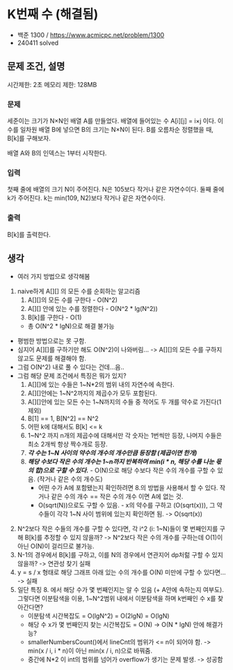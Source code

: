 # K번째 수 (해결됨)
- 백준 1300 / https://www.acmicpc.net/problem/1300
- 240411 solved

## 문제 조건, 설명
시간제한: 2초
메모리 제한: 128MB

### 문제
세준이는 크기가 N×N인 배열 A를 만들었다. 배열에 들어있는 수 A[i][j] = i×j 이다. 이 수를 일차원 배열 B에 넣으면 B의 크기는 N×N이 된다. B를 오름차순 정렬했을 때, B[k]를 구해보자.

배열 A와 B의 인덱스는 1부터 시작한다.

### 입력
첫째 줄에 배열의 크기 N이 주어진다. N은 105보다 작거나 같은 자연수이다. 둘째 줄에 k가 주어진다. k는 min(109, N2)보다 작거나 같은 자연수이다.

### 출력
B[k]를 출력한다.

## 생각
- 여러 가지 방법으로 생각해봄
1. naive하게 A[][] 의 모든 수를 순회하는 알고리즘
    1. A[][]의 모든 수를 구한다 - O(N^2)
    2. A[][] 안에 있는 수를 정렬한다 - O(N^2 * lg(N^2))
    3. B[k]를 구한다 - O(1)
    - 총 O(N^2 * lgN)으로 해결 불가능
- 평범한 방법으로는 못 구함.
- 심지어 A[][]를 구하기만 해도 O(N^2)이 나와버림... -> A[][]의 모든 수를 구하지 않고도 문제를 해결해야 함.
- 그럼 O(N^2) 내로 풀 수 있다는 건데...음..
- 그럼 해당 문제 조건에서 특징은 뭐가 있지?
    1. A[][]에 있는 수들은 1~N*2의 범위 내의 자연수에 속한다.
    2. A[][]안에는 1~N^2까지의 제곱수가 모두 포함된다.
    3. A[][]안에 있는 모든 수는 1~N까지의 수들 중 적어도 두 개를 약수로 가진다(1 제외)
    4. B[1] == 1, B[N^2] == N^2
    5. 어떤 k에 대해서도 B[k] <= k
    6. 1~N^2 까지 n개의 제곱수에 대해서만 각 숫자는 1번씩만 등장, 나머지 수들은 최소 2개씩 항상 짝수개로 등장.
    7. ***각 수는 1~N 사이의 약수의 개수의 개수만큼 등장함 (제곱이면 한개)***
    8. ***해당 수보다 작은 수의 개수는 1~n까지 반복하며 min(i * n, 해당 수를 나눈 몫의 합)으로 구할 수 있다.*** - O(N)으로 해당 수보다 작은 수의 개수를 구할 수 있음. (작거나 같은 수의 개수도)
        - 어떤 수가 A에 포함됐는지 확인하려면 8.의 방법을 사용해서 할 수 있다. 작거나 같은 수의 개수 == 작은 수의 개수 이면 A에 없는 것.
        - O(sqrt(N))으로도 구할 수 있음. - x의 약수를 구하고 (O(sqrt(x))), 그 약수들이 각각 1~N 사이 범위에 있는지 확인하면 됨. -> O(sqrt(x))
2. N^2보다 작은 수들의 개수를 구할 수 있다면, 각 i^2 (i: 1~N)들이 몇 번째인지를 구해 B[k]를 추정할 수 있지 않을까?
-> N^2보다 작은 수의 개수를 구하는데 O(1)이 아닌 O(N)이 걸리므로 불가능.
3. N-1의 경우에서 B[k]를 구하고, 이를 N의 경우에서 연관지어 dp처럶 구할 수 있지 않을까?
-> 연관성 찾기 실패
4. y = s / x 형태로 해당 그래프 아래 있는 수의 개수를 O(N) 미만에 구할 수 있다면...
-> 실패
5. 일단 특징 8. 에서 해당 수가 몇 번째인지는 알 수 있음 (+ A안에 속하는지 여부도). 그렇다면 이분탐색을 이용, 1~N^2범위 내에서 이분탐색을 하며 k번째인 수 x를 찾아간다면?
    - 이분탐색 시간복잡도 = O(lgN^2) = O(2lgN) = O(lgN)
    - 해당 수 x가 몇 번째인지 찾는 시간복잡도 = O(N)
    -> O(N * lgN) 안에 해결가능?
    - smallerNumbersCount()에서 lineCnt의 범위가 <= n이 되어야 함. -> min(x / i, i * n)이 아닌 min(x / i, n)으로 바꿔줌.
    - 중간에 N*2 이 int의 범위를 넘어가 overflow가 생기는 문제 발생.
    -> 성공함